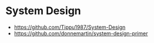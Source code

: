 # System Design

- https://github.com/Tippu1987/System-Design
- https://github.com/donnemartin/system-design-primer
